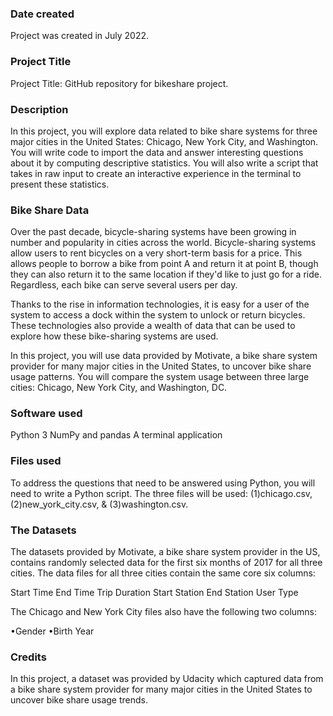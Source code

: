
### Date created
Project was created in July 2022.

### Project Title
Project Title: GitHub repository for bikeshare project.

### Description
In this project, you will explore data related to bike share systems for three major cities in 
the United States: Chicago, New York City, and Washington. You will write code to import the data and answer interesting questions about it by computing descriptive statistics. 
You will also write a script that takes in raw input to create an interactive experience in the 
terminal to present these statistics.


### Bike Share Data
Over the past decade, bicycle-sharing systems have been growing in number and popularity in cities across the world. Bicycle-sharing systems allow users to rent bicycles on a very short-term basis for a price. This allows people to borrow a bike from point A and return it at point B, though they can also return it to the same location if they'd like to just go for a ride. Regardless, each bike can serve several users per day.

Thanks to the rise in information technologies, it is easy for a user of the system to access a dock within the system to unlock or return bicycles. These technologies also provide a wealth of data that can be used to explore how these bike-sharing systems are used.

In this project, you will use data provided by Motivate, a bike share system provider for many major cities in the United States, to uncover bike share usage patterns. You will compare the system usage between three large cities: Chicago, New York City, and Washington, DC. 

### Software used
Python 3
NumPy and pandas
A terminal application


### Files used
To address the questions that need to be answered using Python, you will need to write a Python script. The three files will be used: (1)chicago.csv, (2)new_york_city.csv, & (3)washington.csv.


### The Datasets
The datasets provided by Motivate, a bike share system provider in the US, contains randomly selected data for the first six months of 2017 for all three cities. The data files for all three cities contain the same core six columns:

Start Time
End Time
Trip Duration
Start Station
End Station
User Type

The Chicago and New York City files also have the following two columns:

•Gender
•Birth Year


### Credits
In this project, a dataset was provided by Udacity which captured data from a bike share system provider for many major cities in the United States to uncover bike share usage trends. 

